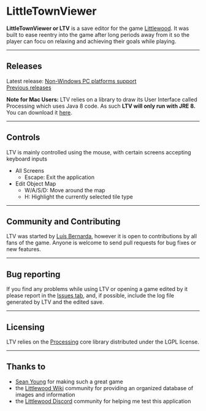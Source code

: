 # LittleTownViewer
**LittleTownViewer or LTV** is a save editor for the game [Littlewood](https://store.steampowered.com/app/894940/Littlewood/).
It was built to ease reentry into the game after long periods away from it so the player can focu on relaxing and achieving their goals while playing.

---

## Releases
Latest release: [Non-Windows PC platforms support](https://github.com/luisdcb97/LittleTownViewer/releases/tag/v0.1.2-beta)  
[Previous releases](https://github.com/luisdcb97/LittleTownViewer/releases)

**Note for Mac Users:** LTV relies on a library to draw its User Interface called Processing which uses Java 8 code. As such __LTV will only run with JRE 8.__ You can download it [here](https://www.oracle.com/java/technologies/javase/javase-jdk8-downloads.html).


---

## Controls
LTV is mainly controlled using the mouse, with certain screens accepting keyboard inputs

- All Screens
  - Escape: Exit the application
- Edit Object Map
  - W/A/S/D: Move around the map
  - H: Highlight the currently selected tile type

---

## Community and Contributing
LTV was started by [Luís Bernarda](https://github.com/luisdcb97), however it is open to contributions by all fans of the game.
Anyone is welcome to send pull requests for bug fixes or new features.

---

## Bug reporting
If you find any problems while using LTV or opening a game edited by it please report in the [Issues tab](https://github.com/luisdcb97/LittleTownViewer/issues), and, if possible, include the  log file generated by LTV and the edited save.

---

## Licensing

LTV relies on the [Processing](https://processing.org/) core library distributed under the LGPL license.

---

## Thanks to

* [Sean Young](https://twitter.com/SeanYoungSG) for making such a great game
* the [Littlewood Wiki](https://littlewood.gamepedia.com/Littlewood_Wiki) community for providing an organized database of images and information
* the [Littlewood Discord](https://discord.gg/RNSuUVG) community for helping me test this application
